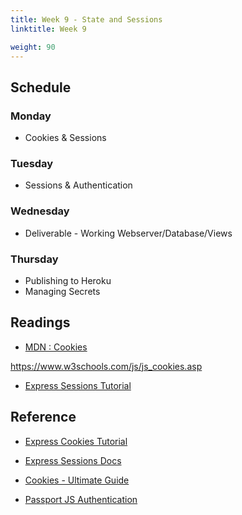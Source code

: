 ```yaml
---
title: Week 9 - State and Sessions
linktitle: Week 9

weight: 90
---
```


## Schedule

### Monday

* Cookies & Sessions

### Tuesday

* Sessions & Authentication

### Wednesday

* Deliverable - Working Webserver/Database/Views

### Thursday

* Publishing to Heroku
* Managing Secrets

## Readings

* [MDN : Cookies](https://developer.mozilla.org/en-US/docs/Web/HTTP/Cookies)

https://www.w3schools.com/js/js_cookies.asp

* [Express Sessions Tutorial](https://www.tutorialspoint.com/expressjs/expressjs_sessions.htm)  

## Reference

* [Express Cookies Tutorial](https://www.tutorialspoint.com/expressjs/expressjs_cookies.htm)

* [Express Sessions Docs](https://expressjs.com/en/resources/middleware/session.html)

* [Cookies - Ultimate Guide](https://html.com/resources/cookies-ultimate-guide/)

* [Passport JS Authentication](http://www.passportjs.org/docs/username-password/)
